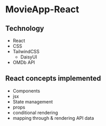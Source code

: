 # MovieApp-React
## Technology
- React
- CSS
- TailwindCSS
    - DaisyUI
- OMDb API

## React concepts implemented

- Components
- jsx
- State management
- props
- conditional rendering
- mapping through & rendering API data